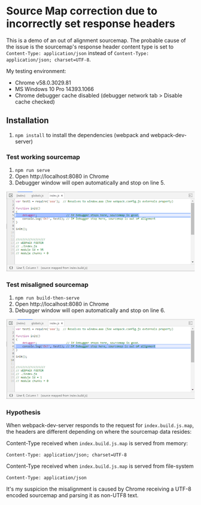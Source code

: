 # Source Map correction due to incorrectly set response headers

This is a demo of an out of alignment sourcemap. The probable cause of the issue is the sourcemap's response header content type is set to `Content-Type: application/json` instead of `Content-Type: application/json; charset=UTF-8`.

My testing environment:

- Chrome v58.0.3029.81
- MS Windows 10 Pro 14393.1066
- Chrome debugger cache disabled (debugger network tab  > Disable cache checked)

## Installation

1. `npm install` to install the dependencies (webpack and webpack-dev-server)

### Test working sourcemap

1. `npm run serve`
2. Open http://localhost:8080 in Chrome
3. Debugger window will open automatically and stop on line 5.

![Screenshot of Debugger](https://raw.githubusercontent.com/ldstein/webpack-sourcemap-test/master/doc/good.png)

### Test misaligned sourcemap

1. `npm run build-then-serve`
2. Open http://localhost:8080 in Chrome
3. Debugger window will open automatically and stop on line 6.

![Screenshot of Debugger](https://raw.githubusercontent.com/ldstein/webpack-sourcemap-test/master/doc/bad.png)

### Hypothesis

When webpack-dev-server responds to the request for `index.build.js.map`, the headers are different depending on where the sourcemap data resides:


Content-Type received when `index.build.js.map` is served from memory:

```
Content-Type: application/json; charset=UTF-8
```

Content-Type received when `index.build.js.map` is served from file-system

```
Content-Type: application/json
```

It's my suspicion the misalignment is caused by Chrome receiving a UTF-8 encoded sourcemap and parsing it as non-UTF8 text.



